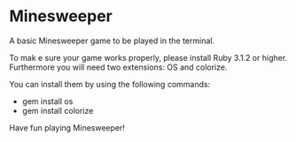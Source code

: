 # Minesweeper

A basic Minesweeper game to be played in the terminal.

To mak e sure your game works properly, please install Ruby 3.1.2 or higher.
Furthermore you will need two extensions: OS and colorize.

You can install them by using the following commands:

- gem install os
- gem install colorize

Have fun playing Minesweeper!
